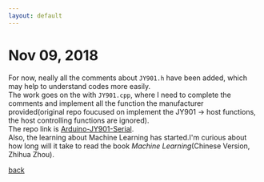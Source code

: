 ```yaml
---
layout: default
---
```


# Nov 09, 2018

For now, neally all the comments about ```JY901.h``` have been added, which may help to understand codes more easily.  
The work goes on the with ```JY901.cpp```, where I need to complete the comments and implement all the function the manufacturer provided(original repo foucused on implement the JY901 -> host functions, the host controlling functions are ignored).  
The repo link is [Arduino-JY901-Serial](https://github.com/tic-toc-developer/Arduino-JY901-Serial).  
Also, the learning about Machine Learning has started.I'm curious about how long will it take to read the book *Machine Learning*(Chinese Version, Zhihua Zhou).

[back](/)
